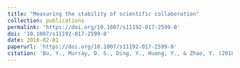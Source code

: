 ```yaml
---
title: "Measuring the stability of scientific collaboration"
collection: publications
permalink: 'https://doi.org/10.1007/s11192-017-2599-0'
doi: '10.1007/s11192-017-2599-0'
date: 2018-02-01
paperurl: 'https://doi.org/10.1007/s11192-017-2599-0'
citation: 'Bu, Y., Murray, D. S., Ding, Y., Huang, Y., & Zhao, Y. (2018). Scientometrics, 114(2), 463–479.'
---
```

